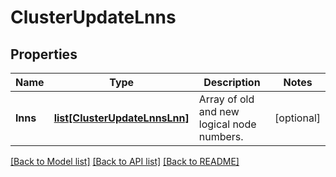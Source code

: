 # ClusterUpdateLnns

## Properties
Name | Type | Description | Notes
------------ | ------------- | ------------- | -------------
**lnns** | [**list[ClusterUpdateLnnsLnn]**](ClusterUpdateLnnsLnn.md) | Array of old and new logical node numbers. | [optional] 

[[Back to Model list]](../README.md#documentation-for-models) [[Back to API list]](../README.md#documentation-for-api-endpoints) [[Back to README]](../README.md)


